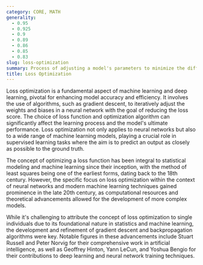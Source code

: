 ```yaml
---
category: CORE, MATH
generality:
  - 0.95
  - 0.925
  - 0.9
  - 0.89
  - 0.86
  - 0.85
  - 0.83
slug: loss-optimization
summary: Process of adjusting a model's parameters to minimize the difference between the predicted outputs and the actual outputs, measured by a loss function.
title: Loss Optimization
---
```


Loss optimization is a fundamental aspect of machine learning and deep learning, pivotal for enhancing model accuracy and efficiency. It involves the use of algorithms, such as gradient descent, to iteratively adjust the weights and biases in a neural network with the goal of reducing the loss score. The choice of loss function and optimization algorithm can significantly affect the learning process and the model's ultimate performance. Loss optimization not only applies to neural networks but also to a wide range of machine learning models, playing a crucial role in supervised learning tasks where the aim is to predict an output as closely as possible to the ground truth.

The concept of optimizing a loss function has been integral to statistical modeling and machine learning since their inception, with the method of least squares being one of the earliest forms, dating back to the 18th century. However, the specific focus on loss optimization within the context of neural networks and modern machine learning techniques gained prominence in the late 20th century, as computational resources and theoretical advancements allowed for the development of more complex models.

While it's challenging to attribute the concept of loss optimization to single individuals due to its foundational nature in statistics and machine learning, the development and refinement of gradient descent and backpropagation algorithms were key. Notable figures in these advancements include Stuart Russell and Peter Norvig for their comprehensive work in artificial intelligence, as well as Geoffrey Hinton, Yann LeCun, and Yoshua Bengio for their contributions to deep learning and neural network training techniques.

